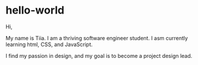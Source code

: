 # hello-world

Hi,

My name is Tiia. I am a thriving software engineer student. I asm currently learning html, CSS, and JavaScript.

I find my passion in design, and my goal is to become a project design lead.

